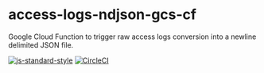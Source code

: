 # access-logs-ndjson-gcs-cf

Google Cloud Function to trigger raw access logs conversion into a newline delimited JSON file.

[![js-standard-style][1]][2] [![CircleCI][3]][4]

[1]: https://img.shields.io/badge/code%20style-standard-brightgreen.svg
[2]: http://standardjs.com
[3]: https://circleci.com/gh/ricardolsmendes/access-logs-ndjson-gcs-cf.svg?style=svg
[4]: https://circleci.com/gh/ricardolsmendes/access-logs-ndjson-gcs-cf
